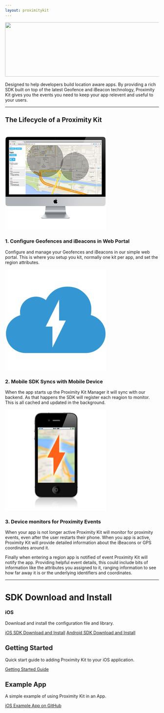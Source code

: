 ```yaml
---
layout: proximitykit
---
```


<img style="width:800px;height:178px;" src="/img/proximitykit-logo.png" />

Designed to help developers build location aware apps. By providing a rich SDK built on top of the latest Geofence and iBeacon technology, Proximity Kit gives you the events you need to keep your app relevent and useful to your users.

---

## The Lifecycle of a Proximity Kit

<div class="tiles clearfix">
  <div class="tile">
    <img class="tile-image" src="/img/pk-configure.png" />
    <h3>1. Configure Geofences and iBeacons in Web Portal</h3>
    <p>Configure and manage your Geofences and iBeacons in our simple web portal. This is where you setup you kit, normally one kit per app, and set the region attributes.</p>
  </div>
  <div class="tile">
    <img class="tile-image" src="/img/pk-cloud.png" />
    <h3> 2. Mobile SDK Syncs with Mobile Device </h3>
    <p> When the app starts up the Proximity Kit Manager it will sync with our backend. As that happens the SDK will register each reagion to monitor. This is all cached and updated in the background.  </p>
  </div>
  <div class="tile">
    <img class="tile-image" src="/img/pk-monitor.png" />
    <h3> 3. Device monitors for Proximity Events </h3>
    <p> When your app is not longer active Proximity Kit will monitor for proximity events, even after the user restarts their phone. When you app is active, Proximity Kit will provide detailed information about the iBeacons or GPS coordinates around it.</p>
  </div>
</div>

Finally when entering a region app is notified of event Proximity Kit will notify the app. Providing helpful event details, this could include bits of information like the attributes you assigned to it, ranging information to see how far away it is or the underlying identifiers and coordinates.

----


# SDK Download and Install

### iOS

Download and install the configuration file and library.

<a class="btn" href="http://proximitykit.com/download">iOS SDK Download and Install</a>
<a class="btn" href="http://proximitykit.com/android-download">Android SDK Download and Install</a>

## Getting Started

Quick start guide to adding Proximity Kit to your iOS application.

<a class="btn" href="gettingstarted">Getting Started Guide</a>

## Example App

A simple example of using Proximity Kit in an App.

<a class="btn" href="https://github.com/RadiusNetworks/proximity-kit-ios-example">iOS Example App on GitHub</a>


